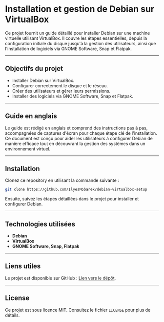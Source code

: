 # Installation et gestion de Debian sur VirtualBox

Ce projet fournit un guide détaillé pour installer Debian sur une machine virtuelle utilisant VirtualBox. Il couvre les étapes essentielles, depuis la configuration initiale du disque jusqu'à la gestion des utilisateurs, ainsi que l'installation de logiciels via GNOME Software, Snap et Flatpak.

---

## Objectifs du projet

- Installer Debian sur VirtualBox.
- Configurer correctement le disque et le réseau.
- Créer des utilisateurs et gérer leurs permissions.
- Installer des logiciels via GNOME Software, Snap et Flatpak.

---

## Guide en anglais

Le guide est rédigé en anglais et comprend des instructions pas à pas, accompagnées de captures d'écran pour chaque étape clé de l'installation. Ce document est conçu pour aider les utilisateurs à configurer Debian de manière efficace tout en découvrant la gestion des systèmes dans un environnement virtuel.

---

## Installation

Clonez ce repository en utilisant la commande suivante :

```bash
git clone https://github.com/IlyesMobarek/debian-virtualbox-setup
```

Ensuite, suivez les étapes détaillées dans le projet pour installer et configurer Debian.

---

## Technologies utilisées

- **Debian**
- **VirtualBox**
- **GNOME Software, Snap, Flatpak**

---

## Liens utiles

Le projet est disponible sur GitHub : [Lien vers le dépôt](https://github.com/IlyesMobarek/debian-virtualbox-setup).

---

## License

Ce projet est sous licence MIT. Consultez le fichier `LICENSE` pour plus de détails.

